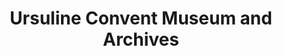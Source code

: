 ---
layout: repo
title: "Ursuline Convent Museum and Archives"
id: 25040
permalink: repos/25040/
---